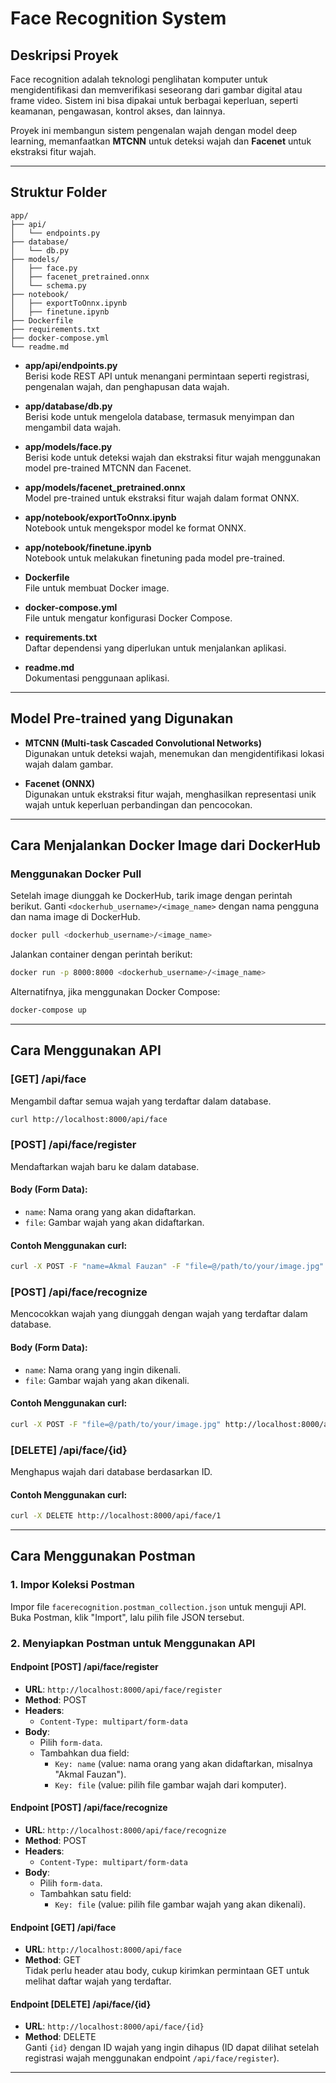 # Face Recognition System

## Deskripsi Proyek

Face recognition adalah teknologi penglihatan komputer untuk mengidentifikasi dan memverifikasi seseorang dari gambar digital atau frame video. Sistem ini bisa dipakai untuk berbagai keperluan, seperti keamanan, pengawasan, kontrol akses, dan lainnya.

Proyek ini membangun sistem pengenalan wajah dengan model deep learning, memanfaatkan **MTCNN** untuk deteksi wajah dan **Facenet** untuk ekstraksi fitur wajah.

---

## Struktur Folder

```
app/
├── api/
│   └── endpoints.py
├── database/
│   └── db.py
├── models/
│   ├── face.py
│   ├── facenet_pretrained.onnx
│   └── schema.py
├── notebook/
│   ├── exportToOnnx.ipynb
│   ├── finetune.ipynb
├── Dockerfile
├── requirements.txt
├── docker-compose.yml
└── readme.md
```

- **app/api/endpoints.py**  
  Berisi kode REST API untuk menangani permintaan seperti registrasi, pengenalan wajah, dan penghapusan data wajah.

- **app/database/db.py**  
  Berisi kode untuk mengelola database, termasuk menyimpan dan mengambil data wajah.

- **app/models/face.py**  
  Berisi kode untuk deteksi wajah dan ekstraksi fitur wajah menggunakan model pre-trained MTCNN dan Facenet.

- **app/models/facenet_pretrained.onnx**  
  Model pre-trained untuk ekstraksi fitur wajah dalam format ONNX.

- **app/notebook/exportToOnnx.ipynb**  
  Notebook untuk mengekspor model ke format ONNX.

- **app/notebook/finetune.ipynb**  
  Notebook untuk melakukan finetuning pada model pre-trained.

- **Dockerfile**  
  File untuk membuat Docker image.

- **docker-compose.yml**  
  File untuk mengatur konfigurasi Docker Compose.

- **requirements.txt**  
  Daftar dependensi yang diperlukan untuk menjalankan aplikasi.

- **readme.md**  
  Dokumentasi penggunaan aplikasi.

---

## Model Pre-trained yang Digunakan

- **MTCNN (Multi-task Cascaded Convolutional Networks)**  
  Digunakan untuk deteksi wajah, menemukan dan mengidentifikasi lokasi wajah dalam gambar.

- **Facenet (ONNX)**  
  Digunakan untuk ekstraksi fitur wajah, menghasilkan representasi unik wajah untuk keperluan perbandingan dan pencocokan.

---

## Cara Menjalankan Docker Image dari DockerHub

### Menggunakan Docker Pull

Setelah image diunggah ke DockerHub, tarik image dengan perintah berikut. Ganti `<dockerhub_username>/<image_name>` dengan nama pengguna dan nama image di DockerHub.

```bash
docker pull <dockerhub_username>/<image_name>
```

Jalankan container dengan perintah berikut:

```bash
docker run -p 8000:8000 <dockerhub_username>/<image_name>
```

Alternatifnya, jika menggunakan Docker Compose:

```bash
docker-compose up
```

---

## Cara Menggunakan API

### **[GET] /api/face**  
Mengambil daftar semua wajah yang terdaftar dalam database.

```bash
curl http://localhost:8000/api/face
```

### **[POST] /api/face/register**  
Mendaftarkan wajah baru ke dalam database.

#### **Body (Form Data)**:
- `name`: Nama orang yang akan didaftarkan.  
- `file`: Gambar wajah yang akan didaftarkan.

#### **Contoh Menggunakan curl**:
```bash
curl -X POST -F "name=Akmal Fauzan" -F "file=@/path/to/your/image.jpg" http://localhost:8000/api/face/register
```

### **[POST] /api/face/recognize**  
Mencocokkan wajah yang diunggah dengan wajah yang terdaftar dalam database.

#### **Body (Form Data)**:
- `name`: Nama orang yang ingin dikenali.  
- `file`: Gambar wajah yang akan dikenali.

#### **Contoh Menggunakan curl**:
```bash
curl -X POST -F "file=@/path/to/your/image.jpg" http://localhost:8000/api/face/recognize
```

### **[DELETE] /api/face/{id}**  
Menghapus wajah dari database berdasarkan ID.

#### **Contoh Menggunakan curl**:
```bash
curl -X DELETE http://localhost:8000/api/face/1
```

---

## Cara Menggunakan Postman

### 1. Impor Koleksi Postman
Impor file `facerecognition.postman_collection.json` untuk menguji API. Buka Postman, klik "Import", lalu pilih file JSON tersebut.

### 2. Menyiapkan Postman untuk Menggunakan API

#### **Endpoint [POST] /api/face/register**
- **URL**: `http://localhost:8000/api/face/register`
- **Method**: POST
- **Headers**:
  - `Content-Type: multipart/form-data`
- **Body**:
  - Pilih `form-data`.
  - Tambahkan dua field:
    - `Key: name` (value: nama orang yang akan didaftarkan, misalnya "Akmal Fauzan").
    - `Key: file` (value: pilih file gambar wajah dari komputer).

#### **Endpoint [POST] /api/face/recognize**
- **URL**: `http://localhost:8000/api/face/recognize`
- **Method**: POST
- **Headers**:
  - `Content-Type: multipart/form-data`
- **Body**:
  - Pilih `form-data`.
  - Tambahkan satu field:
    - `Key: file` (value: pilih file gambar wajah yang akan dikenali).

#### **Endpoint [GET] /api/face**
- **URL**: `http://localhost:8000/api/face`
- **Method**: GET  
Tidak perlu header atau body, cukup kirimkan permintaan GET untuk melihat daftar wajah yang terdaftar.

#### **Endpoint [DELETE] /api/face/{id}**
- **URL**: `http://localhost:8000/api/face/{id}`
- **Method**: DELETE  
Ganti `{id}` dengan ID wajah yang ingin dihapus (ID dapat dilihat setelah registrasi wajah menggunakan endpoint `/api/face/register`).

---
